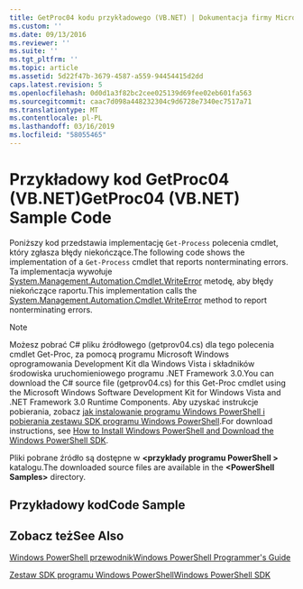 ```yaml
---
title: GetProc04 kodu przykładowego (VB.NET) | Dokumentacja firmy Microsoft
ms.custom: ''
ms.date: 09/13/2016
ms.reviewer: ''
ms.suite: ''
ms.tgt_pltfrm: ''
ms.topic: article
ms.assetid: 5d22f47b-3679-4587-a559-94454415d2dd
caps.latest.revision: 5
ms.openlocfilehash: 0d0d1a3f82bc2cee025139d69fee02eb601fa563
ms.sourcegitcommit: caac7d098a448232304c9d6728e7340ec7517a71
ms.translationtype: MT
ms.contentlocale: pl-PL
ms.lasthandoff: 03/16/2019
ms.locfileid: "58055465"
---
```

# <a name="getproc04-vbnet-sample-code"></a><span data-ttu-id="9d46d-102">Przykładowy kod GetProc04 (VB.NET)</span><span class="sxs-lookup"><span data-stu-id="9d46d-102">GetProc04 (VB.NET) Sample Code</span></span>

<span data-ttu-id="9d46d-103">Poniższy kod przedstawia implementację `Get-Process` polecenia cmdlet, który zgłasza błędy niekończące.</span><span class="sxs-lookup"><span data-stu-id="9d46d-103">The following code shows the implementation of a `Get-Process` cmdlet that reports nonterminating errors.</span></span> <span data-ttu-id="9d46d-104">Ta implementacja wywołuje [System.Management.Automation.Cmdlet.WriteError](/dotnet/api/System.Management.Automation.Cmdlet.WriteError) metodę, aby błędy niekończące raportu.</span><span class="sxs-lookup"><span data-stu-id="9d46d-104">This implementation calls the [System.Management.Automation.Cmdlet.WriteError](/dotnet/api/System.Management.Automation.Cmdlet.WriteError) method to report nonterminating errors.</span></span>

> [!NOTE]
> <span data-ttu-id="9d46d-105">Możesz pobrać C# pliku źródłowego (getprov04.cs) dla tego polecenia cmdlet Get-Proc, za pomocą programu Microsoft Windows oprogramowania Development Kit dla Windows Vista i składników środowiska uruchomieniowego programu .NET Framework 3.0.</span><span class="sxs-lookup"><span data-stu-id="9d46d-105">You can download the C# source file (getprov04.cs) for this Get-Proc cmdlet using the Microsoft Windows Software Development Kit for Windows Vista and .NET Framework 3.0 Runtime Components.</span></span> <span data-ttu-id="9d46d-106">Aby uzyskać instrukcje pobierania, zobacz [jak instalowanie programu Windows PowerShell i pobierania zestawu SDK programu Windows PowerShell](/powershell/developer/installing-the-windows-powershell-sdk).</span><span class="sxs-lookup"><span data-stu-id="9d46d-106">For download instructions, see [How to Install Windows PowerShell and Download the Windows PowerShell SDK](/powershell/developer/installing-the-windows-powershell-sdk).</span></span>
>
> <span data-ttu-id="9d46d-107">Pliki pobrane źródło są dostępne w  **\<przykłady programu PowerShell >** katalogu.</span><span class="sxs-lookup"><span data-stu-id="9d46d-107">The downloaded source files are available in the **\<PowerShell Samples>** directory.</span></span>

## <a name="code-sample"></a><span data-ttu-id="9d46d-108">Przykładowy kod</span><span class="sxs-lookup"><span data-stu-id="9d46d-108">Code Sample</span></span>

<!-- TODO!!!: review snippet reference  [!CODE [Msh_samplesgetproc04#GetProc04vball](Msh_samplesgetproc04#GetProc04vball)]  -->

## <a name="see-also"></a><span data-ttu-id="9d46d-109">Zobacz też</span><span class="sxs-lookup"><span data-stu-id="9d46d-109">See Also</span></span>

[<span data-ttu-id="9d46d-110">Windows PowerShell przewodnik</span><span class="sxs-lookup"><span data-stu-id="9d46d-110">Windows PowerShell Programmer's Guide</span></span>](./windows-powershell-programmer-s-guide.md)

[<span data-ttu-id="9d46d-111">Zestaw SDK programu Windows PowerShell</span><span class="sxs-lookup"><span data-stu-id="9d46d-111">Windows PowerShell SDK</span></span>](../windows-powershell-reference.md)